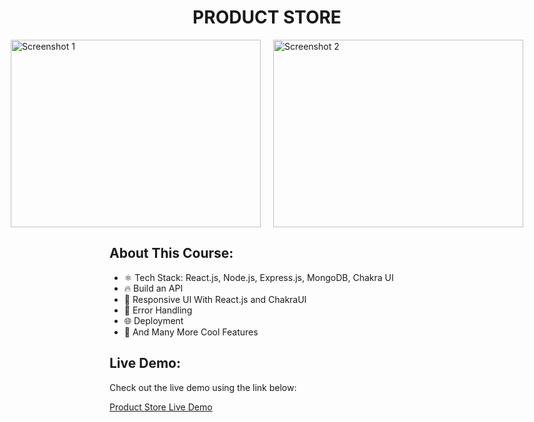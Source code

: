 <h1 align="center">PRODUCT STORE</h1>

<div style="display: flex; justify-content: center; gap: 20px;">
  <img src="https://github.com/user-attachments/assets/52f7d8ca-4af1-4922-95f7-3095ca614272" alt="Screenshot 1" width="400" height="300" />
  <img src="https://github.com/user-attachments/assets/64214520-4381-4b0c-aa2c-75c0651194c4" alt="Screenshot 2" width="400" height="300" />
</div>

## About This Course:

-   ⚛️ Tech Stack: React.js, Node.js, Express.js, MongoDB, Chakra UI
-   🔥 Build an API
-   📱 Responsive UI With React.js and ChakraUI
-   🐞 Error Handling
-   🌐 Deployment
-   🚀 And Many More Cool Features

## Live Demo:

Check out the live demo using the link below:

[Product Store Live Demo](https://product-store-9tjf.onrender.com/)
